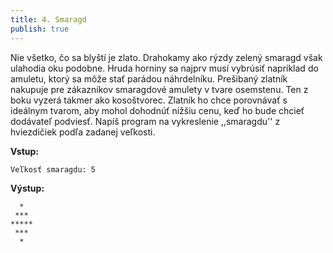 ```yaml
---
title: 4. Smaragd
publish: true
---
```


Nie všetko, čo sa blyští je zlato. Drahokamy ako rýzdy zelený smaragd však ulahodia oku podobne. Hruda horniny sa najprv musí vybrúsiť napríklad do amuletu, ktorý sa môže stať parádou náhrdelníku. Prešibaný zlatník nakupuje pre zákazníkov smaragdové amulety v tvare osemstenu. Ten z boku vyzerá takmer ako kosoštvorec. Zlatník ho chce porovnávať s ideálnym tvarom, aby mohol dohodnúť nižšiu cenu, keď ho bude chcieť dodávateľ podviesť. Napíš program na vykreslenie ,,smaragdu'' z hviezdičiek podľa zadanej veľkosti.

**Vstup:**
```
Veľkosť smaragdu: 5
```

**Výstup:**
```
  *
 ***
*****
 ***
  *
```
